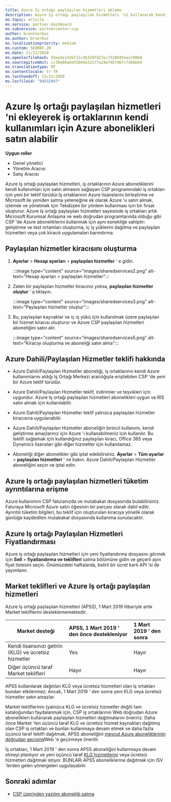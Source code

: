 ```yaml
---
title: Azure Iş ortağı paylaşılan hizmetleri ekleme
description: Azure Iş ortağı paylaşılan hizmetleri 'ni kullanarak kendi kullanım için Azure abonelikleri satın alın ve Azure 'u satın alma, izleme ve yönetmeye yönelik Tekdüzen bir yönteme sahip olun.
ms.topic: article
ms.service: partner-dashboard
ms.subservice: partnercenter-csp
author: brentserbus
ms.author: brserbus
ms.localizationpriority: medium
ms.custom: SEOMAY.20
ms.date: 11/11/2020
ms.openlocfilehash: 93ee3e142bf11c3b329fd27ec7320b93aea780b8
ms.sourcegitcommit: cc30a06abe55b9da32177a24e74bfd6fc7d8bbb9
ms.translationtype: MT
ms.contentlocale: tr-TR
ms.lasthandoff: 11/12/2020
ms.locfileid: "94532047"
---
```

# <a name="add-azure-partner-shared-services-so-partners-can-buy-azure-subscriptions-for-their-own-use"></a>Azure Iş ortağı paylaşılan hizmetleri 'ni ekleyerek iş ortaklarının kendi kullanımları için Azure abonelikleri satın alabilir

 
**Uygun roller**

- Genel yönetici
- Yönetim Aracısı
- Satış Aracısı

Azure Iş ortağı paylaşılan hizmetleri, iş ortaklarının Azure aboneliklerini kendi kullanımları için satın almasını sağlayan CSP programındaki iş ortakları için yeni bir teklif türüdür.İş ortaklarının Azure lisanslarını birleştirme ve Microsoft ile yeniden satma yeteneğine ek olarak Azure 'u satın almak, izlemek ve yönetmek için Tekdüzen bir yöntem kullanması için bir fırsat oluşturur. Azure Iş ortağı paylaşılan hizmetleri sayesinde iş ortakları artık Microsoft Kurumsal Anlaşma ve web doğrudan programlarında olduğu gibi CSP 'de Azure aboneliklerini kullanmak için aynı esnekliğe sahiptir: geliştirme ve test ortamları oluşturma, iç iş yüklerini dağıtma ve paylaşılan hizmetleri veya çok kiracılı uygulamaları barındırma.  

## <a name="create-the-shared-services-tenant"></a>Paylaşılan hizmetler kiracısını oluşturma

1. **Ayarlar**  >  **Hesap ayarları**  >  **paylaşılan hizmetler** ' e gidin.

   :::image type="content" source="images/sharedservices2.png" alt-text="Hesap ayarları > paylaşılan hizmetler":::

2. Zaten bir paylaşılan hizmetler kiracınız yoksa, **paylaşılan hizmetler oluştur** ' a tıklayın.

   :::image type="content" source="images/sharedservices3.png" alt-text="Paylaşılan hizmetler oluştur":::

3. Bu, paylaşılan kaynaklar ve iç iş yükü için kullanılmak üzere paylaşılan bir hizmet kiracısı oluşturur ve Azure CSP paylaşılan hizmetleri aboneliğini satın alır.

   :::image type="content" source="images/sharedservices5.png" alt-text="Kiracıyı oluşturma ve aboneliği satın alma":::

## <a name="about-the-azure--internalshared-services-offer"></a>Azure Dahili/Paylaşılan Hizmetler teklifi hakkında

- Azure Dahili/Paylaşılan Hizmetler aboneliği, iş ortaklarının kendi Azure kullanımlarını aldığı Iş Ortağı Merkezi aracılığıyla erişilebilen CSP 'de yeni bir Azure teklif türüdür.

- Azure Dahili/Paylaşılan Hizmetler teklif, indirimler ve teşvikleri için uygundur.  Azure Iş ortağı paylaşılan hizmetleri abonelikleri uygun ve RIS satın almak için kullanılabilir.

- Azure Dahili/Paylaşılan Hizmetler teklif yalnızca paylaşılan hizmetler kiracısına uygulanabilir.

- Azure Dahili/Paylaşılan Hizmetler aboneliğin birincil kullanımı, kendi geliştirme amaçlarınız için Azure 'ı kullanabilmeniz için kullanılır. Bu teklifi sağlamak için kullandığınız paylaşılan kiracı, Office 365 veya Dynamics lisansları gibi diğer hizmetler için kullanılamaz.

- Aboneliği diğer abonelikler gibi iptal edebilirsiniz. **Ayarlar**  >  **Tüm ayarlar**  >  **paylaşılan hizmetleri** ' ne bakın. Azure Dahili/Paylaşılan Hizmetler aboneliğini seçin ve iptal edin.

## <a name="accessing-azure-partner-shared-services-consumption-details"></a>Azure Iş ortağı paylaşılan hizmetleri tüketim ayrıntılarına erişme

Azure kullanımını CSP faturanızda ve mutabakat dosyasında bulabilirsiniz. Faturaya Microsoft Azure satırı öğesinin bir parçası olarak dahil edilir. Ayrıntılı tüketim bilgileri, bu teklif için oluşturulan kiracıya yönelik olarak günlüğe kaydedilen mutabakat dosyasında kullanıma sunulacaktır.

## <a name="azure-partner-shared-services-pricing"></a>Azure Iş ortağı Paylaşılan Hizmetleri Fiyatlandırması

Azure iş ortağı paylaşılan hizmetleri için yeni fiyatlandırma dosyasını görmek için **Sell**  >  **fiyatlandırma ve teklifleri** satma bölümüne gidin ve geçerli ayın fiyat listesini seçin. Önümüzdeki haftalarda, belirli bir ücret kartı API 'si de yayımlanır.

## <a name="marketplace-offers-and-azure-partner-shared-services"></a>Market teklifleri ve Azure Iş ortağı paylaşılan hizmetleri

Azure Iş ortağı paylaşılan hizmetleri (APSS), 1 Mart 2019 itibariyle artık Market tekliflerini desteklememektedir.

|**Market desteği**   |**APSS, 1 Mart 2019 ' den önce destekleniyor**|**1 Mart 2019 ' den sonra**|
|---------------------------|:----------------------------|:-------------------|
|Kendi lisansınızı getirin (KLG) ve ücretsiz hizmetler   | Yes   | Hayır|
|Diğer üçüncü taraf Market teklifleri   | Hayır   |Hayır|

APSS kullanılarak dağıtılan KLG veya ücretsiz hizmetleri olan iş ortakları bundan etkilenmez; Ancak, 1 Mart 2019 ' den sonra yeni KLG veya ücretsiz hizmetler satın amazlar.

Market tekliflerinin (yalnızca KLG ve ücretsiz hizmetler değil) tam kataloğundan faydalanmak için, CSP iş ortaklarının Web doğrudan Azure abonelikleri kullanarak paylaşılan hizmetleri dağıtmalarını öneririz.  Daha önce Market 'ten üçüncü taraf KLG ve ücretsiz hizmet kaynakları dağıtmış olan CSP iş ortakları ve bunları kullanmaya devam etmek ve daha fazla üçüncü taraf teklifi dağıtmak, APSS aboneliğini [mevcut Azure aboneliklerinin doğrudan geçişine](/azure/cloud-solution-provider/migration/migration#migrating-existing-azure-subscriptions)Web 'e geçirmeye önerilir.

İş ortakları, 1 Mart 2019 ' den sonra APSS aboneliğini kullanmaya devam etmeyi planlıyor ve yeni üçüncü taraf [KLG hizmetlerini](https://azuremarketplace.microsoft.com/marketplace/apps?filters=byol) veya ücretsiz hizmetleri dağıtmak istiyor. BUNLARı APSS aboneliklerine dağıtmak için ISV 'lerden gelen yönergeleri uygulayabilir.

## <a name="next-steps"></a>Sonraki adımlar

- [CSP üzerinden yazılım aboneliği satma](csp-software-subscriptions.md)